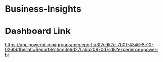 # Business-Insights

# Dashboard Link
   https://app.powerbi.com/groups/me/reports/3f7cdb2d-7b01-4346-8c10-026bb1bedafc/ReportSection3e6d270a5b20870d7cd8?experience=power-bi
